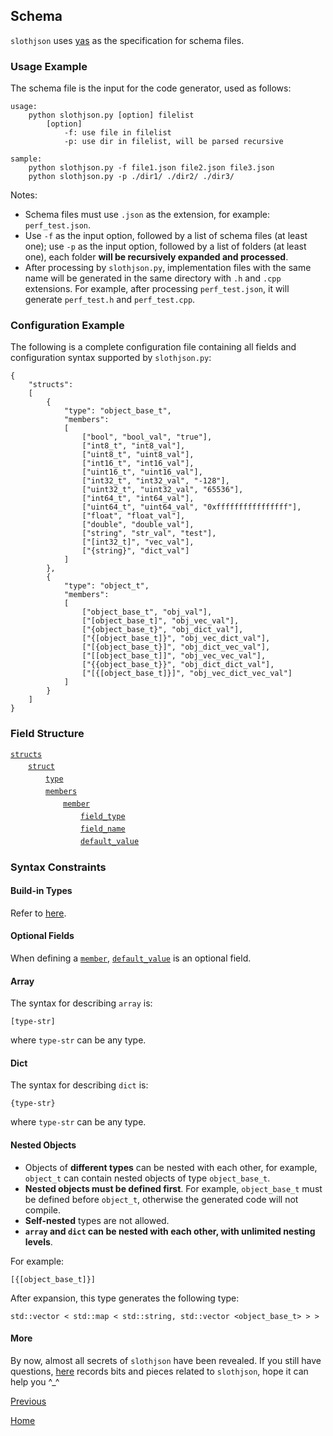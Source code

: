 Schema
--

`slothjson` uses [yas](https://github.com/jobs-github/yas) as the specification for schema files.  

### Usage Example ###

The schema file is the input for the code generator, used as follows:

    usage:
        python slothjson.py [option] filelist
            [option]
                -f: use file in filelist
                -p: use dir in filelist, will be parsed recursive
                
    sample:
        python slothjson.py -f file1.json file2.json file3.json
        python slothjson.py -p ./dir1/ ./dir2/ ./dir3/

Notes:

* Schema files must use `.json` as the extension, for example: `perf_test.json`.
* Use `-f` as the input option, followed by a list of schema files (at least one); use `-p` as the input option, followed by a list of folders (at least one), each folder **will be recursively expanded and processed**.
* After processing by `slothjson.py`, implementation files with the same name will be generated in the same directory with `.h` and `.cpp` extensions. For example, after processing `perf_test.json`, it will generate `perf_test.h` and `perf_test.cpp`.

### Configuration Example ###

The following is a complete configuration file containing all fields and configuration syntax supported by `slothjson.py`:

	{
	    "structs": 
	    [
	        {
	            "type": "object_base_t",
	            "members": 
	            [
                    ["bool", "bool_val", "true"],
	                ["int8_t", "int8_val"],
	                ["uint8_t", "uint8_val"],
	                ["int16_t", "int16_val"],
	                ["uint16_t", "uint16_val"],
	                ["int32_t", "int32_val", "-128"],
	                ["uint32_t", "uint32_val", "65536"],
	                ["int64_t", "int64_val"],
	                ["uint64_t", "uint64_val", "0xffffffffffffffff"],
	                ["float", "float_val"],
	                ["double", "double_val"],
	                ["string", "str_val", "test"],
	                ["[int32_t]", "vec_val"],
	                ["{string}", "dict_val"]
	            ]
	        },
            {
	            "type": "object_t",
	            "members": 
	            [
	                ["object_base_t", "obj_val"],
                    ["[object_base_t]", "obj_vec_val"],
                    ["{object_base_t}", "obj_dict_val"],
                    ["{[object_base_t]}", "obj_vec_dict_val"],
                    ["[{object_base_t}]", "obj_dict_vec_val"],
                    ["[[object_base_t]]", "obj_vec_vec_val"],
                    ["{{object_base_t}}", "obj_dict_dict_val"],
                    ["[{[object_base_t]}]", "obj_vec_dict_vec_val"]
	            ]
	        }
	    ]
	}


### Field Structure ###
 
[`structs`](schema/structs.md)  
　　[`struct`](schema/struct.md)  
　　　　[`type`](schema/type.md)  
　　　　[`members`](schema/members.md)  
　　　　　　[`member`](schema/member.md)  
　　　　　　　　[`field_type`](schema/field_type.md)  
　　　　　　　　[`field_name`](schema/field_name.md)  
　　　　　　　　[`default_value`](schema/default_value.md)  

### Syntax Constraints ###

#### Build-in Types ####
Refer to [here](schema/types.md).

#### Optional Fields ####
When defining a [`member`](schema/member.md), [`default_value`](schema/default_value.md) is an optional field.

#### Array ####
The syntax for describing `array` is:

    [type-str]
where `type-str` can be any type.

#### Dict ####
The syntax for describing `dict` is:

    {type-str}
where `type-str` can be any type.

#### Nested Objects ####
* Objects of **different types** can be nested with each other, for example, `object_t` can contain nested objects of type `object_base_t`.
* **Nested objects must be defined first**. For example, `object_base_t` must be defined before `object_t`, otherwise the generated code will not compile.
* **Self-nested** types are not allowed.
* **`array` and `dict` can be nested with each other, with unlimited nesting levels**.

For example:

    [{[object_base_t]}]
After expansion, this type generates the following type:

    std::vector < std::map < std::string, std::vector <object_base_t> > >

#### More ####
By now, almost all secrets of `slothjson` have been revealed. If you still have questions, [here](FAQ.md) records bits and pieces related to `slothjson`, hope it can help you ^_^

[Previous](../../README.md)

[Home](../../README.md)
